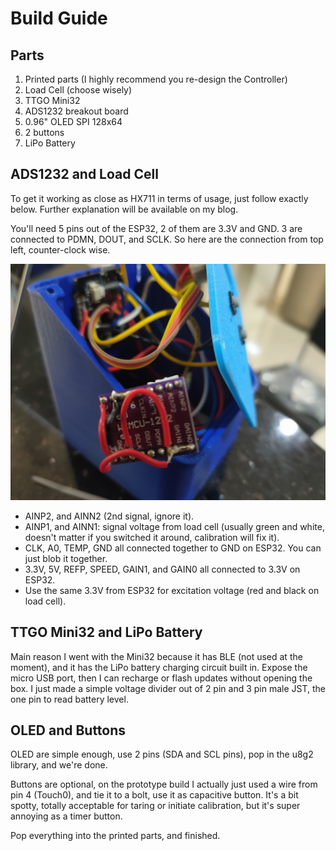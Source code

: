 # Build Guide

## Parts

1. Printed parts (I highly recommend you re-design the Controller)
2. Load Cell (choose wisely)
3. TTGO Mini32
4. ADS1232 breakout board
5. 0.96" OLED SPI 128x64
6. 2 buttons
7. LiPo Battery

## ADS1232 and Load Cell

To get it working as close as HX711 in terms of usage, just follow exactly below. Further explanation will be available on my blog.

You'll need 5 pins out of the ESP32, 2 of them are 3.3V and GND. 3 are connected to PDMN, DOUT, and SCLK. So here are the connection from top left, counter-clock wise.

![ADS1232](images/IMG20201007162124.jpg?raw=true)

- AINP2, and AINN2 (2nd signal, ignore it).
- AINP1, and AINN1: signal voltage from load cell (usually green and white, doesn't matter if you switched it around, calibration will fix it).
- CLK, A0, TEMP, GND all connected together to GND on ESP32. You can just blob it together.
- 3.3V, 5V, REFP, SPEED, GAIN1, and GAIN0 all connected to 3.3V on ESP32.
- Use the same 3.3V from ESP32 for excitation voltage (red and black on load cell).

## TTGO Mini32 and LiPo Battery

Main reason I went with the Mini32 because it has BLE (not used at the moment), and it has the LiPo battery charging circuit built in. Expose the micro USB port, then I can recharge or flash updates without opening the box. I just made a simple voltage divider out of 2 pin and 3 pin male JST, the one pin to read battery level.

## OLED and Buttons

OLED are simple enough, use 2 pins (SDA and SCL pins), pop in the u8g2 library, and we're done.

Buttons are optional, on the prototype build I actually just used a wire from pin 4 (Touch0), and tie it to a bolt, use it as capacitive button. It's a bit spotty, totally acceptable for taring or initiate calibration, but it's super annoying as a timer button.

Pop everything into the printed parts, and finished.
